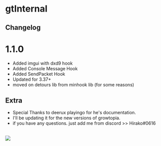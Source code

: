 # gtInternal

## Changelog

# 1.1.0
* Added imgui with dxd9 hook
* Added Console Message Hook
* Added SendPacket Hook
* Updated for 3.37+
* moved on detours lib from minhook lib (for some reasons)

## Extra
* Special Thanks to deerux playingo for he's documentation.
* I'll be updating it for the new versions of growtopia.
* if you have any questions. just add me from discord >> Hirako#0616

<br /><img src="https://cdn.discordapp.com/attachments/710863839503188039/732985412150100048/ezgif.com-video-to-gif.gif">


